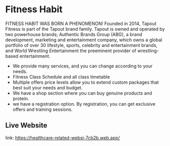 # Fitness Habit

FITNESS HABIT WAS BORN A PHENOMENON!
Founded in 2014, Tapout Fitness is part of the Tapout brand family. Tapout is owned and operated by two powerhouse brands; Authentic Brands Group (ABG), a brand development, marketing and entertainment company, which owns a global portfolio of over 30 lifestyle, sports, celebrity and entertainment brands, and World Wrestling Entertainment the preeminent provider of wrestling-based entertainment.

- We provide many services, and you can change according to your needs.
- Fitness Class Schedule and all class timetable
- Multiple offers price levels allow you to extend custom packages that best suit your needs and budget.
- We have a shop section where you can buy genuine products and protein.
- we have a registration option. By registration, you can get exclusive offers and training sessions.

## Live Website

link: https://healthcare-related-websi-7cb2b.web.app/
